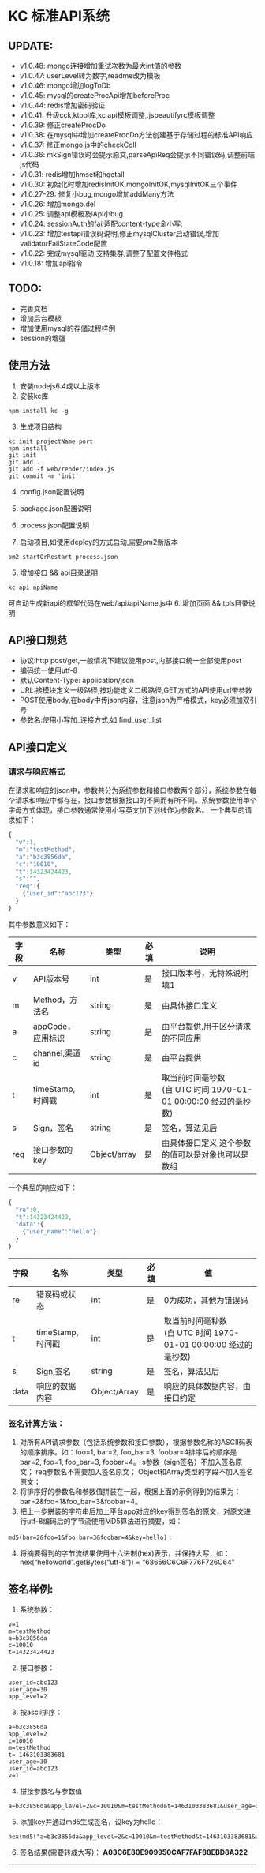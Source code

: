 # KC 标准API系统

## UPDATE:
* v1.0.48: mongo连接增加重试次数为最大int值的参数
* v1.0.47: userLevel转为数字,readme改为模板
* v1.0.46: mongo增加logToDb
* v1.0.45: mysql的createProcApi增加beforeProc
* v1.0.44: redis增加密码验证
* v1.0.41: 升级cck,ktool库,kc api模板调整,.jsbeautifyrc模板调整
* v1.0.39: 修正createProcDo
* v1.0.38: 在mysql中增加createProcDo方法创建基于存储过程的标准API响应
* v1.0.37: 修正mongo.js中的checkColl
* v1.0.36: mkSign错误时会提示原文,parseApiReq会提示不同错误码,调整前端js代码
* v1.0.31: redis增加hmset和hgetall
* v1.0.30: 初始化时增加redisInitOK,mongoInitOK,mysqlInitOK三个事件
* v1.0.27-29: 修复小bug,mongo增加addMany方法
* v1.0.26: 增加mongo.del
* v1.0.25: 调整api模板及iApi小bug
* v1.0.24: sessionAuth的fail适配content-type全小写;
* v1.0.23: 增加testapi错误码说明,修正mysqlCluster启动错误,增加validatorFailStateCode配置
* v1.0.22: 完成mysql驱动,支持集群,调整了配置文件格式
* v1.0.18: 增加api指令

## TODO:
* 完善文档
* 增加后台模板
* 增加使用mysql的存储过程样例
* session的增强

## 使用方法
1. 安装nodejs6.4或以上版本
2. 安装kc库

  ```
  npm install kc -g
  ```

3. 生成项目结构

  ```
  kc init projectName port
  npm install
  git init
  git add .
  git add -f web/render/index.js
  git commit -m 'init'
  ```

4. config.json配置说明
4. package.json配置说明
4. process.json配置说明

4. 启动项目,如使用deploy的方式启动,需要pm2新版本

  ```
  pm2 startOrRestart process.json
  ```

5. 增加接口 && api目录说明

  ```
  kc api apiName
  ```

  可自动生成新api的框架代码在web/api/apiName.js中
6. 增加页面 && tpls目录说明

## API接口规范
* 协议:http post/get,一般情况下建议使用post,内部接口统一全部使用post
* 编码统一使用utf-8
* 默认Content-Type: application/json
* URL:接模块定义一级路径,按功能定义二级路径,GET方式的API使用url带参数
* POST使用body,在body中传json内容，注意json为严格模式，key必须加双引号
* 参数名:使用小写加_连接方式,如:find_user_list

## API接口定义
### 请求与响应格式
在请求和响应的json中，参数共分为系统参数和接口参数两个部分，系统参数在每个请求和响应中都存在，接口参数根据接口的不同而有所不同。系统参数使用单个字母方式体现，接口参数通常使用小写英文加下划线作为参数名。
一个典型的请求如下：

  ```javascript
  {
    "v":1,
    "m":"testMethod",
    "a":"b3c3856da",
    "c":"10010",
    "t":14323424423,
    "s":"",
    "req":{
      {"user_id":"abc123"}
    }
  }
  ```

其中参数意义如下：

字段  |名称  |类型  |必填  |说明
------|-----|------|------|--------
v     |API版本号         |int           |是 |接口版本号，无特殊说明填1
m     |Method，方法名     |string        |是 |由具体接口定义
a     |appCode，应用标识  |string        |是 |由平台提供,用于区分请求的不同应用
c     |channel,渠道id    |string        |是 |由平台提供
t     |timeStamp,时间戳  |int            |是 |取当前时间毫秒数(自 UTC 时间 1970-01-01 00:00:00 经过的毫秒数)
s     |Sign，签名        |string         |是 |签名，算法见后
req   |接口参数的key      |Object/array  |是 |由具体接口定义,这个参数的值可以是对象也可以是数组

一个典型的响应如下：

  ```javascript
  {
    "re":0,
    "t":14323424423,
    "data":{
      {"user_name":"hello"}
    }
  }
  ```

字段  |名称  |类型  |必填  |值
------|-----|------|------|--------
re  |错误码或状态  |int |是 |0为成功，其他为错误码
t |timeStamp,时间戳 |int |是 |取当前时间毫秒数(自 UTC 时间 1970-01-01 00:00:00 经过的毫秒数)
s |Sign,签名 |string  |是 |签名，算法见后
data  |响应的数据内容 |Object/Array  |是 |响应的具体数据内容，由接口约定

### 签名计算方法：
1. 对所有API请求参数（包括系统参数和接口参数），根据参数名称的ASCII码表的顺序排序。如：foo=1, bar=2, foo_bar=3, foobar=4排序后的顺序是bar=2, foo=1, foo_bar=3, foobar=4。 s参数（sign签名）不加入签名原文； req参数名不需要加入签名原文； Object和Array类型的字段不加入签名原文；
2. 将排序好的参数名和参数值拼装在一起，根据上面的示例得到的结果为：bar=2&foo=1&foo_bar=3&foobar=4。
3. 把上一步拼装的字符串后加上平台app对应的key得到签名的原文，对原文进行utf-8编码后的字节流使用MD5算法进行摘要，如：

  ```
  md5(bar=2&foo=1&foo_bar=3&foobar=4&key=hello)；
  ```

4. 将摘要得到的字节流结果使用十六进制(hex)表示，并保持大写，如：hex(“helloworld”.getBytes(“utf-8”)) = “68656C6C6F776F726C64”

签名样例:
------
1. 系统参数：

  ```
  v=1
  m=testMethod
  a=b3c3856da
  c=10010
  t=14323424423
  ```

2. 接口参数：

  ```
  user_id=abc123
  user_age=30
  app_level=2
  ```

3. 按ascii排序：

  ```
  a=b3c3856da
  app_level=2
  c=10010
  m=testMethod
  t= 1463103383681
  user_age=30
  user_id=abc123
  v=1
  ```

4. 拼接参数名与参数值 

  ```
  a=b3c3856da&app_level=2&c=10010&m=testMethod&t=1463103383681&user_age=30&user_id=abc123&v=1
  ```

5. 添加key并通过md5生成签名，设key为hello： 

  ```
  hex(md5("a=b3c3856da&app_level=2&c=10010&m=testMethod&t=1463103383681&user_age=30&user_id=abc123&v=1&key=hello"))
  ```

6. 签名结果(需要转成大写)：
  **A03C6E80E909950CAF7FAF88EBD8A322**


-----



